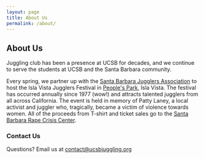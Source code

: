 ```yaml
---
layout: page
title: About Us
permalink: /about/
---
```


## About Us

Juggling club has been a presence at UCSB for decades, and we continue to serve the students at UCSB and the Santa Barbara community.

Every spring, we partner up with the [Santa Barbara Jugglers Association](http://www.sbjuggle.org/) to host the Isla Vista Jugglers Festival in [People's Park](https://www.google.com/maps/place/People's+Park,+Isla+Vista,+CA+93117/), Isla Vista. The festival has occurred annually since 1977 (wow!) and attracts talented jugglers from all across California. The event is held in memory of Patty Laney, a local activist and juggler who, tragically, became a victim of violence towards women. All of the proceeds from T-shirt and ticket sales go to the [Santa Barbara Rape Crisis Center](http://www.sbrapecrisiscenter.org/).

### Contact Us

Questions? Email us at <a href="mailto:contact@ucsbjuggling.org">contact@ucsbjuggling.org</a>
